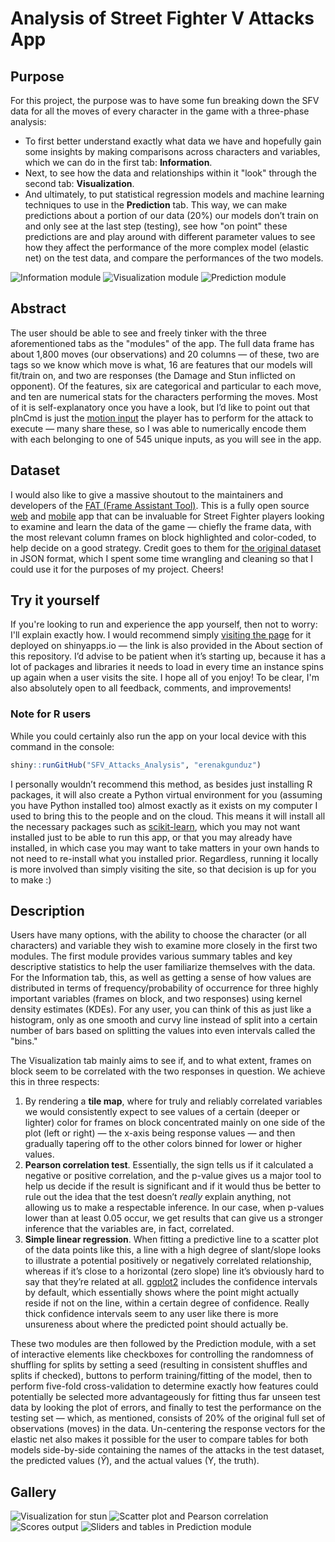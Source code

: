 # Analysis of Street Fighter V Attacks App

## Purpose

For this project, the purpose was to have some fun breaking down the SFV data for all the moves of every character in the game with a three-phase analysis:

- To first better understand exactly what data we have and hopefully gain some insights by making comparisons across characters and variables, which we can do in the first tab: **Information**.
- Next, to see how the data and relationships within it "look" through the second tab: **Visualization**.
- And ultimately, to put statistical regression models and machine learning techniques to use in the **Prediction** tab. This way, we can make predictions about a portion of our data (20%) our models don’t train on and only see at the last step (testing), see how "on point" these predictions are and play around with different parameter values to see how they affect the performance of the more complex model (elastic net) on the test data, and compare the performances of the two models.

![Information module]("https://raw.githubusercontent.com/erenakgunduz/SFV_Attacks_Analysis/main/https://raw.githubusercontent.com/erenakgunduz/SFV_Attacks_Analysis/main/www/img/screenshots/information.png")
![Visualization module]("https://raw.githubusercontent.com/erenakgunduz/SFV_Attacks_Analysis/main/https://raw.githubusercontent.com/erenakgunduz/SFV_Attacks_Analysis/main/www/img/screenshots/viz.png")
![Prediction module]("https://raw.githubusercontent.com/erenakgunduz/SFV_Attacks_Analysis/main/https://raw.githubusercontent.com/erenakgunduz/SFV_Attacks_Analysis/main/www/img/screenshots/pred.png")

## Abstract

The user should be able to see and freely tinker with the three aforementioned tabs as the "modules" of the app. The full data frame has about 1,800 moves (our observations) and 20 columns &mdash; of these, two are tags so we know which move is what, 16 are features that our models will fit/train on, and two are responses (the Damage and Stun inflicted on opponent). Of the features, six are categorical and particular to each move, and ten are numerical stats for the characters performing the moves. Most of it is self-explanatory once you have a look, but I’d like to point out that plnCmd is just the [motion input](https://www.youtube.com/watch?v=1qEguZXyWjw) the player has to perform for the attack to execute &mdash; many share these, so I was able to numerically encode them with each belonging to one of 545 unique inputs, as you will see in the app.

## Dataset

I would also like to give a massive shoutout to the maintainers and developers of the [FAT (Frame Assistant Tool)](https://github.com/D4RKONION/FAT). This is a fully open source [web](https://fullmeter.com/fatonline/) and [mobile](https://fullmeter.com/fat/) app that can be invaluable for Street Fighter players looking to examine and learn the data of the game &mdash; chiefly the frame data, with the most relevant column frames on block highlighted and color-coded, to help decide on a good strategy. Credit goes to them for [the original dataset](https://github.com/D4RKONION/fatsfvframedatajson) in JSON format, which I spent some time wrangling and cleaning so that I could use it for the purposes of my project. Cheers!

## Try it yourself

If you're looking to run and experience the app yourself, then not to worry: I'll explain exactly how. I would recommend simply [visiting the page](https://erenakgunduz.shinyapps.io/sfv_attacks_analysis/) for it deployed on shinyapps.io &mdash; the link is also provided in the About section of this repository. I’d advise to be patient when it’s starting up, because it has a lot of packages and libraries it needs to load in every time an instance spins up again when a user visits the site. I hope all of you enjoy! To be clear, I'm also absolutely open to all feedback, comments, and improvements!

### Note for R users

While you could certainly also run the app on your local device with this command in the console:

```r
shiny::runGitHub("SFV_Attacks_Analysis", "erenakgunduz")
```

I personally wouldn’t recommend this method, as besides just installing R packages, it will also create a Python virtual environment for you (assuming you have Python installed too) almost exactly as it exists on my computer I used to bring this to the people and on the cloud. This means it will install all the necessary packages such as [scikit-learn](https://scikit-learn.org/stable/), which you may not want installed just to be able to run this app, or that you may already have installed, in which case you may want to take matters in your own hands to not need to re-install what you installed prior. Regardless, running it locally is more involved than simply visiting the site, so that decision is up for you to make :)

## Description

Users have many options, with the ability to choose the character (or all characters) and variable they wish to examine more closely in the first two modules. The first module provides various summary tables and key descriptive statistics to help the user familiarize themselves with the data. For the Information tab, this, as well as getting a sense of how values are distributed in terms of frequency/probability of occurrence for three highly important variables (frames on block, and two responses) using kernel density estimates (KDEs). For any user, you can think of this as just like a histogram, only as one smooth and curvy line instead of split into a certain number of bars based on splitting the values into even intervals called the "bins."

The Visualization tab mainly aims to see if, and to what extent, frames on block seem to be correlated with the two responses in question. We achieve this in three respects:

1. By rendering a **tile map**, where for truly and reliably correlated variables we would consistently expect to see values of a certain (deeper or lighter) color for frames on block concentrated mainly on one side of the plot (left or right) &mdash; the x-axis being response values &mdash; and then gradually tapering off to the other colors binned for lower or higher values.
2. **Pearson correlation test**. Essentially, the sign tells us if it calculated a negative or positive correlation, and the p-value gives us a major tool to help us decide if the result is significant and if it would thus be better to rule out the idea that the test doesn’t _really_ explain anything, not allowing us to make a respectable inference. In our case, when p-values lower than at least 0.05 occur, we get results that can give us a stronger inference that the variables are, in fact, correlated.
3. **Simple linear regression**. When fitting a predictive line to a scatter plot of the data points like this, a line with a high degree of slant/slope looks to illustrate a potential positively or negatively correlated relationship, whereas if it’s close to a horizontal (zero slope) line it’s obviously hard to say that they’re related at all. [ggplot2](https://ggplot2.tidyverse.org) includes the confidence intervals by default, which essentially shows where the point might actually reside if not on the line, within a certain degree of confidence. Really thick confidence intervals seem to any user like there is more unsureness about where the predicted point should actually be.

These two modules are then followed by the Prediction module, with a set of interactive elements like checkboxes for controlling the randomness of shuffling for splits by setting a seed (resulting in consistent shuffles and splits if checked), buttons to perform training/fitting of the model, then to perform five-fold cross-validation to determine exactly how features could potentially be selected more advantageously for fitting thus far unseen test data by looking the plot of errors, and finally to test the performance on the testing set &mdash; which, as mentioned, consists of 20% of the original full set of observations (moves) in the data. Un-centering the response vectors for the elastic net also makes it possible for the user to compare tables for both models side-by-side containing the names of the attacks in the test dataset, the predicted values ($\hat{Y}$), and the actual values (Y, the truth).

## Gallery

![Visualization for stun]("https://raw.githubusercontent.com/erenakgunduz/SFV_Attacks_Analysis/main/www/img/screenshots/viz_stun.png")
![Scatter plot and Pearson correlation]("https://raw.githubusercontent.com/erenakgunduz/SFV_Attacks_Analysis/main/www/img/screenshots/sp.png")
![Scores output]("https://raw.githubusercontent.com/erenakgunduz/SFV_Attacks_Analysis/main/www/img/screenshots/scores.png")
![Sliders and tables in Prediction module]("https://raw.githubusercontent.com/erenakgunduz/SFV_Attacks_Analysis/main/www/img/screenshots/sliders_tables.png")
